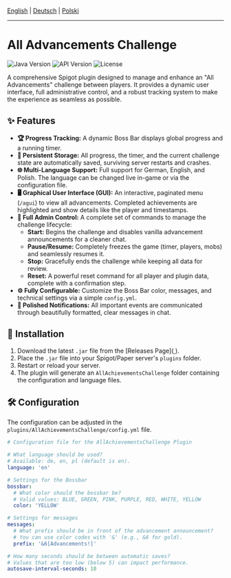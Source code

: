 [English](./README.md) | [Deutsch](./README_de.md) | [Polski](./README_pl.md)
***

# All Advancements Challenge

![Java Version](https://img.shields.io/badge/Java-17+-blue.svg) ![API Version](https://img.shields.io/badge/API-Spigot%201.21-orange.svg) ![License](https://img.shields.io/badge/License-MIT-green.svg)

A comprehensive Spigot plugin designed to manage and enhance an "All Advancements" challenge between players. It provides a dynamic user interface, full administrative control, and a robust tracking system to make the experience as seamless as possible.

## ✨ Features

* **🏆 Progress Tracking:** A dynamic Boss Bar displays global progress and a running timer.
* **💾 Persistent Storage:** All progress, the timer, and the current challenge state are automatically saved, surviving server restarts and crashes.
* **🌐 Multi-Language Support:** Full support for German, English, and Polish. The language can be changed live in-game or via the configuration file.
* **🖥️ Graphical User Interface (GUI):** An interactive, paginated menu (`/agui`) to view all advancements. Completed achievements are highlighted and show details like the player and timestamps.
* **👑 Full Admin Control:** A complete set of commands to manage the challenge lifecycle:
    * **Start:** Begins the challenge and disables vanilla advancement announcements for a cleaner chat.
    * **Pause/Resume:** Completely freezes the game (timer, players, mobs) and seamlessly resumes it.
    * **Stop:** Gracefully ends the challenge while keeping all data for review.
    * **Reset:** A powerful reset command for all player and plugin data, complete with a confirmation step.
* **⚙️ Fully Configurable:** Customize the Boss Bar color, messages, and technical settings via a simple `config.yml`.
* **🎨 Polished Notifications:** All important events are communicated through beautifully formatted, clear messages in chat.

## 🚀 Installation

1.  Download the latest `.jar` file from the [Releases Page]([ ](https://github.com/jayyy-idk/AllAdvancementsChallenge/releases/tag/v.0.1.9)).
2.  Place the `.jar` file into your Spigot/Paper server's `plugins` folder.
3.  Restart or reload your server.
4.  The plugin will generate an `AllAchievementsChallenge` folder containing the configuration and language files.

## 🛠️ Configuration

The configuration can be adjusted in the `plugins/AllAchievementsChallenge/config.yml` file.

```yml
# Configuration file for the AllAchievementsChallenge Plugin

# What language should be used?
# Available: de, en, pl (default is en).
language: 'en'

# Settings for the Bossbar
bossbar:
  # What color should the bossbar be?
  # Valid values: BLUE, GREEN, PINK, PURPLE, RED, WHITE, YELLOW
  color: 'YELLOW'

# Settings for messages
messages:
  # What prefix should be in front of the advancement announcement?
  # You can use color codes with '&' (e.g., &6 for gold).
  prefix: '&6[Advancements!]'

# How many seconds should be between automatic saves?
# Values that are too low (below 5) can impact performance.
autosave-interval-seconds: 10
